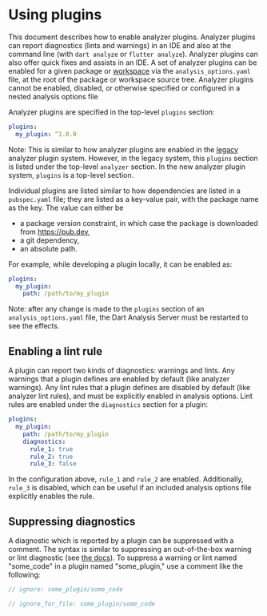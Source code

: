 # Using plugins

This document describes how to enable analyzer plugins. Analyzer plugins can
report diagnostics (lints and warnings) in an IDE and also at the command line
(with `dart analyze` or `flutter analyze`). Analyzer plugins can also offer
quick fixes and assists in an IDE. A set of analyzer plugins can be enabled for
a given package or [workspace][] via the `analysis_options.yaml` file, at the
root of the package or workspace source tree. Analyzer plugins cannot be
enabled, disabled, or otherwise specified or configured in a nested analysis
options file

Analyzer plugins are specified in the top-level `plugins` section:

```yaml
plugins:
  my_plugin: ^1.0.0
```

[workspace]: https://dart.dev/tools/pub/workspaces

Note: This is similar to how analyzer plugins are enabled in the [legacy][]
analyzer plugin system. However, in the legacy system, this `plugins` section
is listed under the top-level `analyzer` section. In the new analyzer plugin
system, `plugins` is a top-level section.

Individual plugins are listed similar to how dependencies are listed in a
`pubspec.yaml` file; they are listed as a key-value pair, with the package name
as the key. The value can either be

* a package version constraint, in which case the package is downloaded from
  https://pub.dev,
* a git dependency,
* an absolute path.

For example, while developing a plugin locally, it can be enabled as:

```yaml
plugins:
  my_plugin:
    path: /path/to/my_plugin
```

Note: after any change is made to the `plugins` section of an
`analysis_options.yaml` file, the Dart Analysis Server must be restarted to see
the effects.

[legacy]: https://github.com/dart-lang/sdk/blob/main/pkg/analyzer_plugin/doc/tutorial/tutorial.md

## Enabling a lint rule

A plugin can report two kinds of diagnostics: warnings and lints. Any warnings
that a plugin defines are enabled by default (like analyzer warnings). Any lint
rules that a plugin defines are disabled by default (like analyzer lint rules),
and must be explicitly enabled in analysis options. Lint rules are enabled
under the `diagnostics` section for a plugin:

```yaml
plugins:
  my_plugin:
    path: /path/to/my_plugin
    diagnostics:
      rule_1: true
      rule_2: true
      rule_3: false
```

In the configuration above, `rule_1` and `rule_2` are enabled. Additionally,
`rule_3` is disabled, which can be useful if an included analysis options file
explicitly enables the rule.

## Suppressing diagnostics

A diagnostic which is reported by a plugin can be suppressed with a comment. The
syntax is similar to suppressing an out-of-the-box warning or lint diagnostic
(see [the docs](https://dart.dev/tools/analysis#suppressing-diagnostics-for-a-file)).
To suppress a warning or lint named "some_code" in a plugin named "some_plugin,"
use a comment like the following:

```dart
// ignore: some_plugin/some_code

// ignore_for_file: some_plugin/some_code
```

